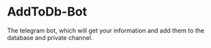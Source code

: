 # AddToDb-Bot
The telegram bot, which will get your information and add them to the database and private channel. 
